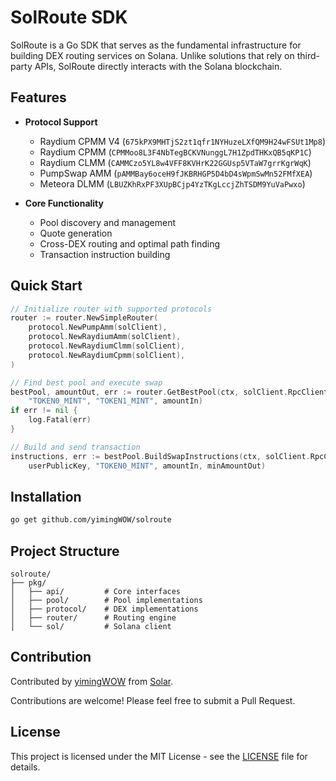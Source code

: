 # SolRoute SDK

SolRoute is a Go SDK that serves as the fundamental infrastructure for building DEX routing services on Solana. Unlike solutions that rely on third-party APIs, SolRoute directly interacts with the Solana blockchain.

## Features

- **Protocol Support**
  - Raydium CPMM V4 (`675kPX9MHTjS2zt1qfr1NYHuzeLXfQM9H24wFSUt1Mp8`)
  - Raydium CPMM (`CPMMoo8L3F4NbTegBCKVNunggL7H1ZpdTHKxQB5qKP1C`)
  - Raydium CLMM (`CAMMCzo5YL8w4VFF8KVHrK22GGUsp5VTaW7grrKgrWqK`)
  - PumpSwap AMM (`pAMMBay6oceH9fJKBRHGP5D4bD4sWpmSwMn52FMfXEA`)
  - Meteora DLMM (`LBUZKhRxPF3XUpBCjp4YzTKgLccjZhTSDM9YuVaPwxo`)

- **Core Functionality**
  - Pool discovery and management
  - Quote generation
  - Cross-DEX routing and optimal path finding
  - Transaction instruction building

## Quick Start

```go
// Initialize router with supported protocols
router := router.NewSimpleRouter(
    protocol.NewPumpAmm(solClient),
    protocol.NewRaydiumAmm(solClient),
    protocol.NewRaydiumClmm(solClient),
    protocol.NewRaydiumCpmm(solClient),
)

// Find best pool and execute swap
bestPool, amountOut, err := router.GetBestPool(ctx, solClient.RpcClient, 
    "TOKEN0_MINT", "TOKEN1_MINT", amountIn)
if err != nil {
    log.Fatal(err)
}

// Build and send transaction
instructions, err := bestPool.BuildSwapInstructions(ctx, solClient.RpcClient,
    userPublicKey, "TOKEN0_MINT", amountIn, minAmountOut)
```

## Installation

```bash
go get github.com/yimingWOW/solroute
```

## Project Structure

```
solroute/
├── pkg/
│   ├── api/         # Core interfaces
│   ├── pool/        # Pool implementations
│   ├── protocol/    # DEX implementations
│   ├── router/      # Routing engine
│   └── sol/         # Solana client
```

## Contribution

Contributed by [yimingWOW](https://github.com/yimingWOW) from [Solar](https://www.solar.team/).

Contributions are welcome! Please feel free to submit a Pull Request.

## License

This project is licensed under the MIT License - see the [LICENSE](LICENSE) file for details.
